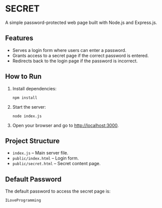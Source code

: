 # SECRET

A simple password-protected web page built with Node.js and Express.js.

## Features

- Serves a login form where users can enter a password.
- Grants access to a secret page if the correct password is entered.
- Redirects back to the login page if the password is incorrect.

## How to Run

1. Install dependencies:

   ```
   npm install
   ```

2. Start the server:

   ```
   node index.js
   ```

3. Open your browser and go to [http://localhost:3000](http://localhost:3000).

## Project Structure

- `index.js` – Main server file.
- `public/index.html` – Login form.
- `public/secret.html` – Secret content page.

## Default Password

The default password to access the secret page is:

```
ILoveProgramming
```
